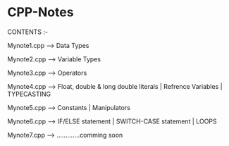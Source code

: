 # CPP-Notes

CONTENTS :- 


Mynote1.cpp --> Data Types

Mynote2.cpp --> Variable Types

Mynote3.cpp --> Operators

Mynote4.cpp --> Float, double & long double literals 
              | Refrence Variables 
              | TYPECASTING

Mynote5.cpp --> Constants 
              | Manipulators

Mynote6.cpp --> IF/ELSE statement 
              | SWITCH-CASE statement 
              | LOOPS

Mynote7.cpp --> .............comming soon
